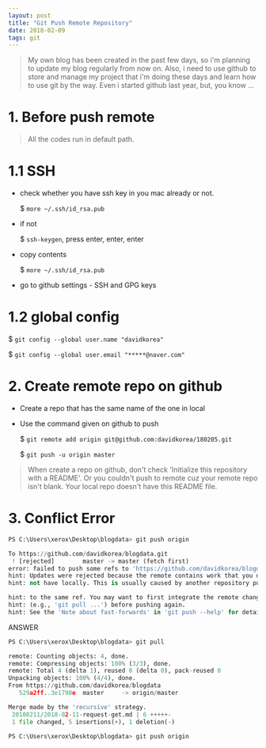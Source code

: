```yaml
---
layout: post
title: "Git Push Remote Repository"
date: 2018-02-09
tags: git
---
```



> My own blog has been created in the past few days, so i'm planning to update my blog regularly from now on.
Also, i need to use github to store and manage my project that i'm doing these days and learn how to use git by the way. Even i started github last year, but, you know ...

# 1. Before push remote

> All the codes run in default path.

# 1.1 SSH

- check whether you have ssh key in you mac already or not.

  $ ```more ~/.ssh/id_rsa.pub```

- if not

  $ ```ssh-keygen```, press enter, enter, enter

- copy contents

  $ ```more ~/.ssh/id_rsa.pub```

- go to github settings - SSH and GPG keys

# 1.2 global config

$ ```git config --global user.name "davidkorea"```

$ ```git config --global user.email "*****@naver.com"```

# 2. Create remote repo on github

- Create a repo that has the same name of the one in local
- Use the command given on github to push

  $ ```git remote add origin git@github.com:davidkorea/180205.git```

  $ ```git push -u origin master```

> When create a repo on github, don't check 'Initialize this repository with a README'. Or you couldn't push to remote cuz your remote repo isn't blank. Your local repo doesn't have this README file.

# 3. Conflict Error

```Python
PS C:\Users\xerox\Desktop\blogdata> git push origin

To https://github.com/davidkorea/blogdata.git
 ! [rejected]        master -> master (fetch first)
error: failed to push some refs to 'https://github.com/davidkorea/blogdata.git'
hint: Updates were rejected because the remote contains work that you do
hint: not have locally. This is usually caused by another repository pushing

hint: to the same ref. You may want to first integrate the remote changes
hint: (e.g., 'git pull ...') before pushing again.
hint: See the 'Note about fast-forwards' in 'git push --help' for details.
```
ANSWER

```Python
PS C:\Users\xerox\Desktop\blogdata> git pull

remote: Counting objects: 4, done.
remote: Compressing objects: 100% (3/3), done.
remote: Total 4 (delta 1), reused 0 (delta 0), pack-reused 0
Unpacking objects: 100% (4/4), done.
From https://github.com/davidkorea/blogdata
   529a2ff..3e1790e  master     -> origin/master

Merge made by the 'recursive' strategy.
 20180211/2018-02-11-request-get.md | 6 +++++-
 1 file changed, 5 insertions(+), 1 deletion(-)
 
PS C:\Users\xerox\Desktop\blogdata> git push origin
```

